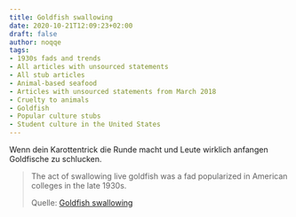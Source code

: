 ```yaml
---
title: Goldfish swallowing
date: 2020-10-21T12:09:23+02:00
draft: false
author: noqqe
tags:
- 1930s fads and trends
- All articles with unsourced statements
- All stub articles
- Animal-based seafood
- Articles with unsourced statements from March 2018
- Cruelty to animals
- Goldfish
- Popular culture stubs
- Student culture in the United States
---
```


Wenn dein Karottentrick die Runde macht und Leute wirklich anfangen
Goldfische zu schlucken.

> The act of swallowing live goldfish was a fad popularized in American colleges
> in the late 1930s.
>
> Quelle: [Goldfish swallowing](https://en.wikipedia.org/wiki/Goldfish_swallowing)

